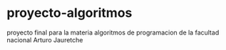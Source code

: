 # proyecto-algoritmos
proyecto final para la materia algoritmos de programacion de la facultad nacional Arturo Jauretche
